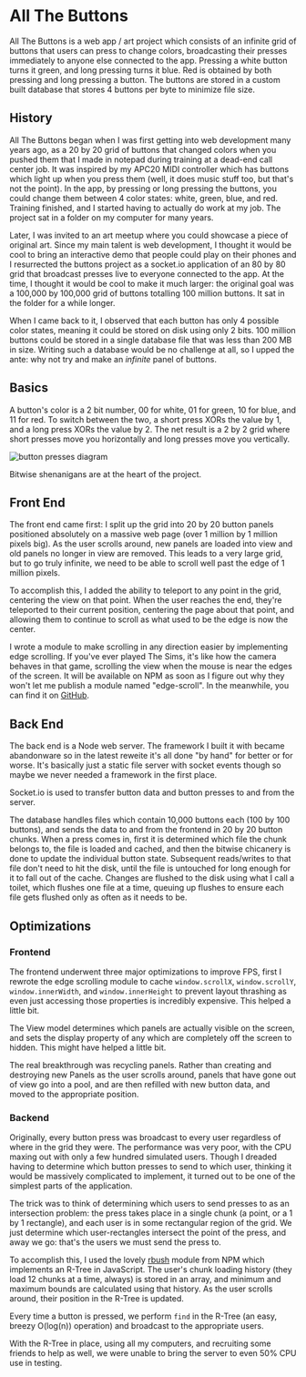 # All The Buttons

All The Buttons is a web app / art project which consists of an infinite grid of buttons that users can press to change colors, broadcasting their presses immediately to anyone else connected to the app. Pressing a white button turns it green, and long pressing turns it blue. Red is obtained by both pressing and long pressing a button. The buttons are stored in a custom built database that stores 4 buttons per byte to minimize file size.

History
-------
All The Buttons began when I was first getting into web development many years ago, as a 20 by 20 grid of buttons that changed colors when you pushed them that I made in notepad during training at a dead-end call center job. It was inspired by my APC20 MIDI controller which has buttons which light up when you press them (well, it does music stuff too, but that's not the point). In the app, by pressing or long pressing the buttons, you could change them between 4 color states: white, green, blue, and red. Training finished, and I started having to actually do work at my job. The project sat in a folder on my computer for many years.

Later, I was invited to an art meetup where you could showcase a piece of original art. Since my main talent is web development, I thought it would be cool to bring an interactive demo that people could play on their phones and I resurrected the buttons project as a socket.io application of an 80 by 80 grid that broadcast presses live to everyone connected to the app. At the time, I thought it would be cool to make it much larger: the original goal was a 100,000 by 100,000 grid of buttons totalling 100 million buttons. It sat in the folder for a while longer.

When I came back to it, I observed that each button has only 4 possible color states, meaning it could be stored on disk using only 2 bits. 100 million buttons could be stored in a single database file that was less than 200 MB in size. Writing such a database would be no challenge at all, so I upped the ante: why not try and make an *infinite* panel of buttons.

Basics
------
A button's color is a 2 bit number, 00 for white, 01 for green, 10 for blue, and 11 for red. To switch between the two, a short press XORs the value by 1, and a long press XORs the value by 2. The net result is a 2 by 2 grid where short presses move you horizontally and long presses move you vertically.

![button presses diagram](https://raw.githubusercontent.com/cutejs/allthebuttons.io/master/readme/button-presses.png)

Bitwise shenanigans are at the heart of the project.

Front End
---------
The front end came first: I split up the grid into 20 by 20 button panels positioned absolutely on a massive web page (over 1 million by 1 million pixels big). As the user scrolls around, new panels are loaded into view and old panels no longer in view are removed. This leads to a very large grid, but to go truly infinite, we need to be able to scroll well past the edge of 1 million pixels.

To accomplish this, I added the ability to teleport to any point in the grid, centering the view on that point. When the user reaches the end, they're teleported to their current position, centering the page about that point, and allowing them to continue to scroll as what used to be the edge is now the center.

I wrote a module to make scrolling in any direction easier by implementing edge scrolling. If you've ever played The Sims, it's like how the camera behaves in that game, scrolling the view when the mouse is near the edges of the screen. It will be available on NPM as soon as I figure out why they won't let me publish a module named "edge-scroll". In the meanwhile, you can find it on [GitHub](https://github.com/cutejs/edgescroll).

Back End
--------
The back end is a Node web server. The framework I built it with became abandonware
so in the latest reweite it's all done "by hand" for better or for worse. It's basically just a
static file server with socket events though so maybe we never needed a
framework in the first place. 

Socket.io is used to transfer button data and button presses to and from the server.

The database handles files which contain 10,000 buttons each (100 by 100 buttons), and sends the data to and from the frontend in 20 by 20 button chunks. When a press comes in, first it is determined which file the chunk belongs to, the file is loaded and cached, and then the bitwise chicanery is done to update the individual button state. Subsequent reads/writes to that file don't need to hit the disk, until the file is untouched for long enough for it to fall out of the cache. Changes are flushed to the disk using what I call a toilet, which flushes one file at a time, queuing up flushes to ensure each file gets flushed only as often as it needs to be.

Optimizations
-------------

### Frontend

The frontend underwent three major optimizations to improve FPS, first I rewrote the edge scrolling module to cache `window.scrollX`, `window.scrollY`, `window.innerWidth`, and `window.innerHeight` to prevent layout thrashing as even just accessing those properties is incredibly expensive. This helped a little bit.

The View model determines which panels are actually visible on the screen, and sets the display property of any which are completely off the screen to hidden. This might have helped a little bit.

The real breakthrough was recycling panels. Rather than creating and destroying new Panels as the user scrolls around, panels that have gone out of view go into a pool, and are then refilled with new button data, and moved to the appropriate position.

### Backend
Originally, every button press was broadcast to every user regardless of where in the grid they were. The performance was very poor, with the CPU maxing out with only a few hundred simulated users. Though I dreaded having to determine which button presses to send to which user, thinking it would be massively complicated to implement, it turned out to be one of the simplest parts of the application.

The trick was to think of determining which users to send presses to as an intersection problem: the press takes place in a single chunk (a point, or a 1 by 1 rectangle), and each user is in some rectangular region of the grid. We just determine which user-rectangles intersect the point of the press, and away we go: that's the users we must send the press to.

To accomplish this, I used the lovely [rbush](https://www.npmjs.com/package/rbush) module from NPM which implements an R-Tree in JavaScript. The user's chunk loading history (they load 12 chunks at a time, always) is stored in an array, and minimum and maximum bounds are calculated using that history. As the user scrolls around, their position in the R-Tree is updated.

Every time a button is pressed, we perform `find` in the R-Tree (an easy, breezy O(log(n)) operation) and broadcast to the appropriate users.

With the R-Tree in place, using all my computers, and recruiting some friends to help as well, we were unable to bring the server to even 50% CPU use in testing.
